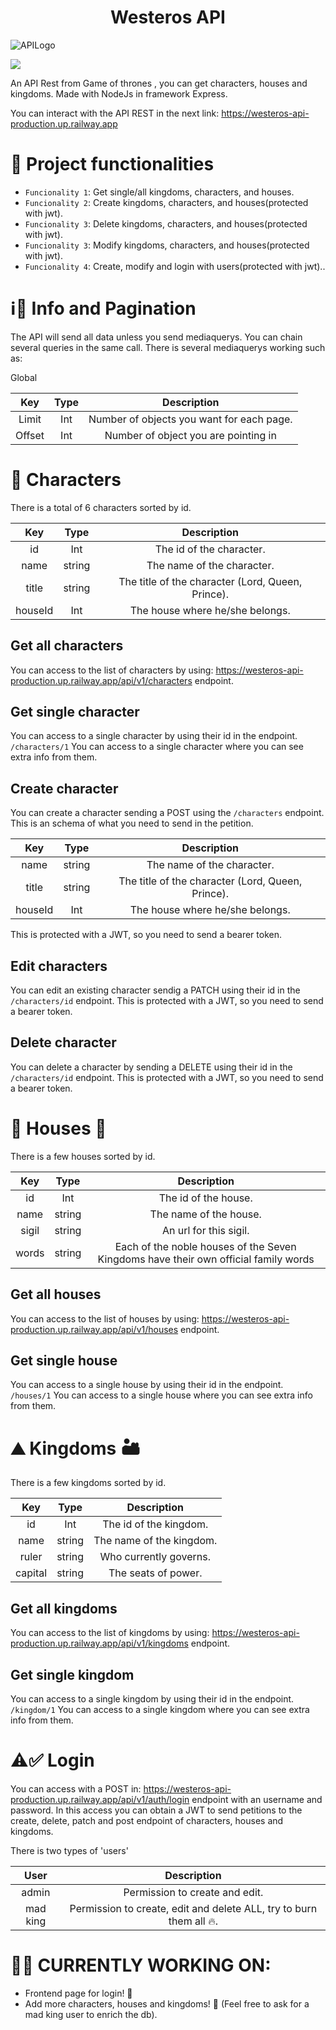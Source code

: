 <h1 align="center"> Westeros API </h1>

![APILogo](https://images.alphacoders.com/226/thumb-1920-226091.jpg)

<p align="left">
   <img src="https://img.shields.io/badge/STATUS-EN%20DESAROLLO-green">
   </p>


An API Rest from Game of thrones , you can get characters, houses and kingdoms. Made with NodeJs in framework Express.

You can interact with the API REST in the next link:
https://westeros-api-production.up.railway.app



# :hammer: Project functionalities

- `Funcionality 1`: Get single/all kingdoms, characters, and houses.
- `Funcionality 2`: Create kingdoms, characters, and houses(protected with jwt).
- `Funcionality 3`: Delete kingdoms, characters, and houses(protected with jwt).
- `Funcionality 3`: Modify kingdoms, characters, and houses(protected with jwt).
- `Funcionality 4`: Create, modify and login with users(protected with jwt)..

# ℹ️📄 Info and Pagination



The API will send all data unless you send mediaquerys.
You can chain several queries in the same call.
There is several mediaquerys working such as:

Global

|  Key   | Type |                Description                |
| :----: | :--: | :---------------------------------------: |
| Limit  | Int  | Number of objects you want for each page. |
| Offset | Int  |   Number of object you are pointing in    |

# 👑 Characters

There is a total of 6 characters sorted by id.

|   Key   |  Type  |                    Description                    |
| :-----: | :----: | :-----------------------------------------------: |
|   id    |  Int   |             The id of the character.              |
|  name   | string |            The name of the character.             |
|  title  | string | The title of the character (Lord, Queen, Prince). |
| houseId |  Int   |          The house where he/she belongs.          |

## Get all characters

You can access to the list of characters by using: https://westeros-api-production.up.railway.app/api/v1/characters endpoint.

## Get single character

You can access to a single character by using their id in the endpoint. `/characters/1`
You can access to a single character where you can see extra info from them.

## Create character

You can create a character sending a POST using the `/characters` endpoint.
This is an schema of what you need to send in the petition.

|   Key   |  Type  |                    Description                    |
| :-----: | :----: | :-----------------------------------------------: |
|  name   | string |            The name of the character.             |
|  title  | string | The title of the character (Lord, Queen, Prince). |
| houseId |  Int   |          The house where he/she belongs.          |

This is protected with a JWT, so you need to send a bearer token.

## Edit characters

You can edit an existing character sendig a PATCH using their id in the `/characters/id` endpoint.
This is protected with a JWT, so you need to send a bearer token.

## Delete character

You can delete a character by sending a DELETE using their id in the `/characters/id` endpoint.
This is protected with a JWT, so you need to send a bearer token.

# 🐺 Houses 🦁

There is a few houses sorted by id.

|  Key  |  Type  |                                     Description                                     |
| :---: | :----: | :---------------------------------------------------------------------------------: |
|  id   |  Int   |                                The id of the house.                                 |
| name  | string |                               The name of the house.                                |
| sigil | string |                               An url for this sigil.                                |
| words | string | Each of the noble houses of the Seven Kingdoms have their own official family words |

## Get all houses

You can access to the list of houses by using: https://westeros-api-production.up.railway.app/api/v1/houses endpoint.

## Get single house

You can access to a single house by using their id in the endpoint. `/houses/1`
You can access to a single house where you can see extra info from them.

# ⛰️ Kingdoms 🏜️

There is a few kingdoms sorted by id.

|   Key   |  Type  |       Description        |
| :-----: | :----: | :----------------------: |
|   id    |  Int   |  The id of the kingdom.  |
|  name   | string | The name of the kingdom. |
|  ruler  | string |  Who currently governs.  |
| capital | string |   The seats of power.    |

## Get all kingdoms

You can access to the list of kingdoms by using: https://westeros-api-production.up.railway.app/api/v1/kingdoms endpoint.

## Get single kingdom

You can access to a single kingdom by using their id in the endpoint. `/kingdom/1`
You can access to a single kingdom where you can see extra info from them.

# ⚠️✅ Login

You can access with a POST in: https://westeros-api-production.up.railway.app/api/v1/auth/login endpoint with an username and password. In this access you can obtain a JWT to send petitions to the create, delete, patch and post endpoint of characters, houses and kingdoms.

There is two types of 'users'

|   User   |                             Description                             |
| :------: | :-----------------------------------------------------------------: |
|  admin   |                   Permission to create and edit.                    |
| mad king | Permission to create, edit and delete ALL, try to burn them all 🔥. |

# 🔨🔧 CURRENTLY WORKING ON:

- Frontend page for login! 🔴
-  Add more characters, houses and kingdoms! 🔴 (Feel free to ask for a mad king user to enrich the db).
  
